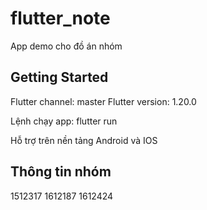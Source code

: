 # flutter_note

App demo cho đồ án nhóm

## Getting Started

Flutter channel: master
Flutter version: 1.20.0

Lệnh chạy app:
flutter run

Hỗ trợ trên nền tảng Android và IOS

## Thông tin nhóm
1512317
1612187
1612424
